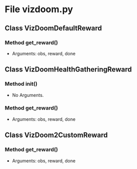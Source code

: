 # File vizdoom.py

## Class VizDoomDefaultReward

### Method get_reward()

- Arguments: obs, reward, done

## Class VizDoomHealthGatheringReward

### Method __init__()

- No Arguments.

### Method get_reward()

- Arguments: obs, reward, done

## Class VizDoom2CustomReward

### Method get_reward()

- Arguments: obs, reward, done
